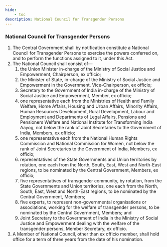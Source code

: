 ```yaml
---
hide:
    - toc
description: National Council for Transgender Persons
---
```


### National Council for Transgender Persons

1. The Central Government shall by notification constitute a National Council for Transgender Persons to exercise the powers conferred on, and to perform the functions assigned to it, under this Act.
2. The National Council shall consist of—
    1. the Union Minister in-charge of the Ministry of Social Justice and Empowerment, Chairperson, ex officio;
    2. the Minister of State, in-charge of the Ministry of Social Justice and Empowerment in the Government, Vice-Chairperson, ex officio;
    3. Secretary to the Government of India in-charge of the Ministry of Social Justice and Empowerment, Member, ex officio;
    4. one representative each from the Ministries of Health and Family Welfare, Home Affairs, Housing and Urban Affairs, Minority Affairs, Human Resources Development, Rural Development, Labour and Employment and Departments of Legal Affairs, Pensions and Pensioners Welfare and National Institute for Transforming India Aayog, not below the rank of Joint Secretaries to the Government of India, Members, ex officio;
    5. one representative each from the National Human Rights Commission and National Commission for Women, not below the rank of Joint Secretaries to the Government of India, Members, ex officio;
    6. representatives of the State Governments and Union territories by rotation, one each from the North, South, East, West and North-East regions, to be nominated by the Central Government, Members, ex officio;
    7. five representatives of transgender community, by rotation, from the State Governments and Union territories, one each from the North, South, East, West and North-East regions, to be nominated by the Central Government, Members;
    8. five experts, to represent non-governmental organisations or associations, working for the welfare of transgender persons, to be nominated by the Central Government, Members; and
    9. Joint Secretary to the Government of India in the Ministry of Social Justice and Empowerment dealing with the welfare of the transgender persons, Member Secretary, ex officio.
3. A Member of National Council, other than ex officio member, shall hold office for a term of three years from the date of his nomination.
